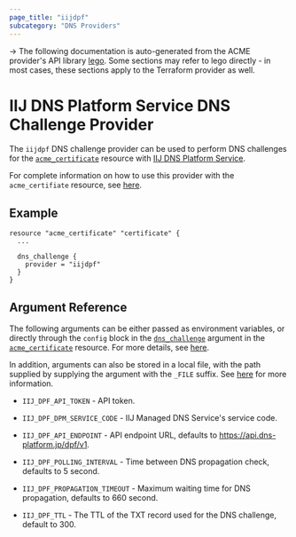 ```yaml
---
page_title: "iijdpf"
subcategory: "DNS Providers"
---
```


-> The following documentation is auto-generated from the ACME
provider's API library [lego](https://go-acme.github.io/lego/).  Some
sections may refer to lego directly - in most cases, these sections
apply to the Terraform provider as well.

# IIJ DNS Platform Service DNS Challenge Provider

The `iijdpf` DNS challenge provider can be used to perform DNS challenges for
the [`acme_certificate`][resource-acme-certificate] resource with
[IIJ DNS Platform Service](https://www.iij.ad.jp/en/biz/dns-pfm/).

[resource-acme-certificate]: ../resources/certificate.md

For complete information on how to use this provider with the `acme_certifiate`
resource, see [here][resource-acme-certificate-dns-challenges].

[resource-acme-certificate-dns-challenges]: ../resources/certificate.md#using-dns-challenges

## Example

```hcl
resource "acme_certificate" "certificate" {
  ...

  dns_challenge {
    provider = "iijdpf"
  }
}
```
## Argument Reference

The following arguments can be either passed as environment variables, or
directly through the `config` block in the
[`dns_challenge`][resource-acme-certificate-dns-challenge-arg] argument in the
[`acme_certificate`][resource-acme-certificate] resource. For more details, see
[here][resource-acme-certificate-dns-challenges].

[resource-acme-certificate-dns-challenge-arg]: ../resources/certificate.md#dns_challenge

In addition, arguments can also be stored in a local file, with the path
supplied by supplying the argument with the `_FILE` suffix. See
[here][acme-certificate-file-arg-example] for more information.

[acme-certificate-file-arg-example]: ../resources/certificate.md#using-variable-files-for-provider-arguments

* `IIJ_DPF_API_TOKEN` - API token.
* `IIJ_DPF_DPM_SERVICE_CODE` - IIJ Managed DNS Service's service code.

* `IIJ_DPF_API_ENDPOINT` - API endpoint URL, defaults to https://api.dns-platform.jp/dpf/v1.
* `IIJ_DPF_POLLING_INTERVAL` - Time between DNS propagation check, defaults to 5 second.
* `IIJ_DPF_PROPAGATION_TIMEOUT` - Maximum waiting time for DNS propagation, defaults to 660 second.
* `IIJ_DPF_TTL` - The TTL of the TXT record used for the DNS challenge, default to 300.


